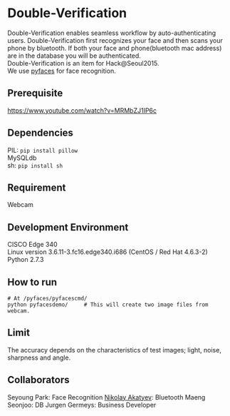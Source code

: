 # Double-Verification
Double-Verification enables seamless workflow by auto-authenticating users. Double-Verification first recognizes your face and then scans your phone by bluetooth. If both your face and phone(bluetooth mac address) are in the database you will be authenticated.<br>
Double-Verification is an item for Hack@Seoul2015.<br>
We use [pyfaces](https://code.google.com/p/pyfaces/) for face recognition.

## Prerequisite
https://www.youtube.com/watch?v=MRMbZJ1IP6c

## Dependencies
PIL: ```pip install pillow```<br>
MySQLdb<br>
sh: ```pip install sh```<br>

## Requirement
Webcam

## Development Environment
CISCO Edge 340<br>
Linux version 3.6.11-3.fc16.edge340.i686 (CentOS / Red Hat 4.6.3-2)<br>
Python 2.7.3<br>

## How to run
```
# At /pyfaces/pyfacescmd/
python pyfacesdemo/     # This will create two image files from webcam.
```

## Limit
The accuracy depends on the characteristics of test images; light, noise, sharpness and angle.

## Collaborators
Seyoung Park: Face Recognition
[Nikolay Akatyev](https://github.com/kolyaak): Bluetooth
Maeng Seonjoo: DB
Jurgen Germeys: Business Developer
